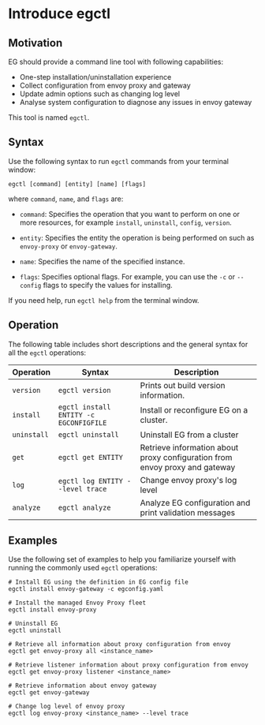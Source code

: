 # Introduce egctl

## Motivation

EG should provide a command line tool with following capabilities:

- One-step installation/uninstallation experience
- Collect configuration from envoy proxy and gateway
- Update admin options such as changing log level
- Analyse system configuration to diagnose any issues in envoy gateway

This tool is named `egctl`.

## Syntax

Use the following syntax to run `egctl` commands from your terminal window:

```console
egctl [command] [entity] [name] [flags]
```

where `command`, `name`, and `flags` are:

* `command`: Specifies the operation that you want to perform on one or more resources,
  for example `install`, `uninstall`, `config`, `version`.

* `entity`: Specifies the entity the operation is being performed on such as `envoy-proxy` or `envoy-gateway`.

* `name`: Specifies the name of the specified instance. 

* `flags`: Specifies optional flags. For example, you can use the `-c` or `--config` flags to specify the values for installing.

If you need help, run `egctl help` from the terminal window.

## Operation

The following table includes short descriptions and the general syntax for all the `egctl` operations:

| Operation   | Syntax                                 | Description                                                                 |
| ----------- | -------------------------------------- | --------------------------------------------------------------------------- |
| `version`   | `egctl version`                        | Prints out build version information.                                       |
| `install`   | `egctl install ENTITY -c EGCONFIGFILE` | Install or reconfigure EG on a cluster.                                     |
| `uninstall` | `egctl uninstall`                      | Uninstall EG from a cluster                                                 |
| `get`       | `egctl get ENTITY`                     | Retrieve information about proxy configuration from envoy proxy and gateway |
| `log`       | `egctl log ENTITY --level trace`       | Change envoy proxy's log level                                              |
| `analyze`   | `egctl analyze`                        | Analyze EG configuration and print validation messages                      |

## Examples

Use the following set of examples to help you familiarize yourself with running the commonly used `egctl` operations:

```console
# Install EG using the definition in EG config file
egctl install envoy-gateway -c egconfig.yaml

# Install the managed Envoy Proxy fleet
egctl install envoy-proxy

# Uninstall EG
egctl uninstall

# Retrieve all information about proxy configuration from envoy
egctl get envoy-proxy all <instance_name>

# Retrieve listener information about proxy configuration from envoy 
egctl get envoy-proxy listener <instance_name>

# Retrieve information about envoy gateway
egctl get envoy-gateway

# Change log level of envoy proxy
egctl log envoy-proxy <instance_name> --level trace
```
